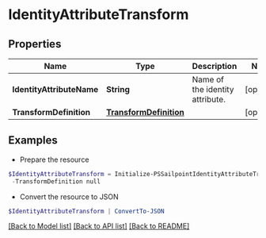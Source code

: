# IdentityAttributeTransform
## Properties

Name | Type | Description | Notes
------------ | ------------- | ------------- | -------------
**IdentityAttributeName** | **String** | Name of the identity attribute. | [optional] 
**TransformDefinition** | [**TransformDefinition**](TransformDefinition.md) |  | [optional] 

## Examples

- Prepare the resource
```powershell
$IdentityAttributeTransform = Initialize-PSSailpointIdentityAttributeTransform  -IdentityAttributeName email `
 -TransformDefinition null
```

- Convert the resource to JSON
```powershell
$IdentityAttributeTransform | ConvertTo-JSON
```

[[Back to Model list]](../README.md#documentation-for-models) [[Back to API list]](../README.md#documentation-for-api-endpoints) [[Back to README]](../README.md)

